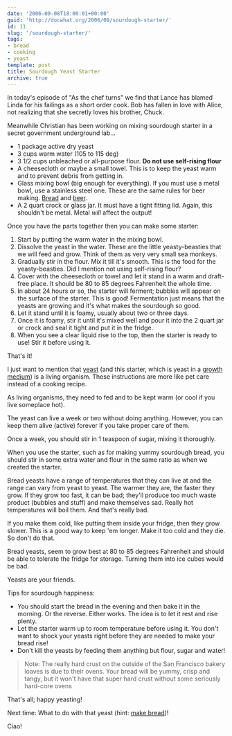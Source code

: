 ```yaml
---
date: '2006-09-08T18:00:01+00:00'
guid: 'http://docwhat.org/2006/09/sourdough-starter/'
id: 11
slug: '/sourdough-starter/'
tags:
- bread
- cooking
- yeast
template: post
title: Sourdough Yeast Starter
archive: true
---
```


In today's episode of "As the chef turns" we find that Lance has blamed Linda
for his failings as a short order cook. Bob has fallen in love with Alice, not
realizing that she secretly loves his brother, Chuck.

Meanwhile Christian has been working on mixing sourdough starter in a secret
government underground lab...

* 1 package active dry yeast
* 3 cups warm water (105 to 115 deg)
* 3 1/2 cups unbleached or all-purpose flour. **Do not use self-rising flour**
* A cheesecloth or maybe a small towel. This is to keep the yeast warm and to
  prevent debris from getting in.
* Glass mixing bowl (big enough for everything). If you must use a metal bowl,
  use a stainless steel one. These are the same rules for beer making.
  [Bread](http://en.wikipedia.org/wiki/Bread) and
  [beer](http://en.wikipedia.org/wiki/Beer%20are%20similar).
* A 2 quart crock or glass jar. It must have a tight fitting lid. Again, this
  shouldn't be metal. Metal _will_ affect the output!

Once you have the parts together then you can make some starter:

1.  Start by putting the warm water in the mixing bowl.
2.  Dissolve the yeast in the water. These are the little yeasty-beasties that
    we will feed and grow. Think of them as very very small sea monkeys.
3.  Gradually stir in the flour. Mix it till it's smooth. This is the food for
    the yeasty-beasties. Did I mention not using self-rising flour?
4.  Cover with the cheesecloth or towel and let it stand in a warm and
    draft-free place. It should be 80 to 85 degrees Fahrenheit the whole time.
5.  In about 24 hours or so, the starter will ferment; bubbles will appear on
    the surface of the starter. This is good! Fermentation just means that the
    yeasts are growing and it's what makes the sourdough so good.
6.  Let it stand until it is foamy, usually about two or three days.
7.  Once it is foamy, stir it until it's mixed well and pour it into the 2
    quart jar or crock and seal it tight and put it in the fridge.
8.  When you see a clear liquid rise to the top, then the starter is ready to
    use! Stir it before using it.

That's it!

I just want to mention that [yeast](http://en.wikipedia.org/wiki/Yeast) (and
this starter, which is yeast in a
[growth medium](http://en.wikipedia.org/wiki/Growth_medium)) is a living
organism. These instructions are more like pet care instead of a cooking
recipe.

As living organisms, they need to fed and to be kept warm (or cool if you live
someplace hot).

The yeast can live a week or two without doing anything. However, you can keep
them alive (active) forever if you take proper care of them.

Once a week, you should stir in 1 teaspoon of sugar, mixing it thoroughly.

When you use the starter, such as for making yummy sourdough bread, you should
stir in some extra water and flour in the same ratio as when we created the
starter.

Bread yeasts have a range of temperatures that they can live at and the range
can vary from yeast to yeast. The warmer they are, the faster they grow. If
they grow too fast, it can be bad; they'll produce too much waste product
(bubbles and stuff) and make themselves sad. Really hot temperatures will boil
them. And that's really bad.

If you make them cold, like putting them inside your fridge, then they grow
slower. This is a good way to keep 'em longer. Make it too cold and they die.
So don't do that.

Bread yeasts, seem to grow best at 80 to 85 degrees Fahrenheit and should be
able to tolerate the fridge for storage. Turning them into ice cubes would be
bad.

Yeasts are your friends.

Tips for sourdough happiness:

* You should start the bread in the evening and then bake it in the morning.
  Or the reverse. Either works. The idea is to let it rest and rise plenty.
* Let the starter warm up to room temperature before using it. You don't want
  to shock your yeasts right before they are needed to make your bread rise!
* Don't kill the yeasts by feeding them anything but flour, sugar and water!

> Note: The really hard crust on the outside of the San Francisco bakery
> loaves is due to their ovens. Your bread will be yummy, crisp and tangy, but
> it won't have that super hard crust without some seriously hard-core ovens

That's all; happy yeasting!

Next time: What to do with that yeast (hint:
[make bread](http://docwhat.org/2006/09/sourdough-bread/))!

Ciao!
